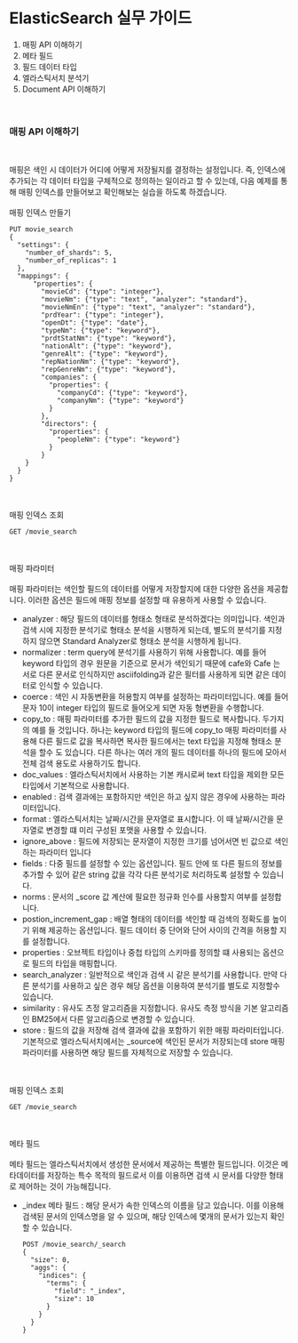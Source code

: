 # ElasticSearch 실무 가이드

1. 매핑 API 이해하기
2. 메타 필드
3. 필드 데이터 타입
4. 엘라스틱서치 분석기
5. Document API 이해하기

<br>

### 매핑 API 이해하기

<br>
<p>
매핑은 색인 시 데이터가 어디에 어떻게 저장될지를 결정하는 설정입니다. 즉, 인덱스에 추가되는 각 데이터 타입을 구체적으로 정의하는 일이라고 할 수 있는데, 다음 예제를 통해 매핑 인덱스를 만들어보고 확인해보는 실습을 하도록 하겠습니다.

<br>
<br>
<bold>매핑 인덱스 만들기</bold>
<br>

```
PUT movie_search
{
  "settings": {
    "number_of_shards": 5,
    "number_of_replicas": 1
  },
  "mappings": {
      "properties": {
        "movieCd": {"type": "integer"},
        "movieNm": {"type": "text", "analyzer": "standard"},
        "movieNmEn": {"type": "text", "analyzer": "standard"},
        "prdYear": {"type": "integer"},
        "openDt": {"type": "date"},
        "typeNm": {"type": "keyword"},
        "prdtStatNm": {"type": "keyword"},
        "nationAlt": {"type": "keyword"},
        "genreAlt": {"type": "keyword"},
        "repNationNm": {"type": "keyword"},
        "repGenreNm": {"type": "keyword"},
        "companies": {
          "properties": {
            "companyCd": {"type": "keyword"},
            "companyNm": {"type": "keyword"}
          }
        },
        "directors": {
          "properties": {
            "peopleNm": {"type": "keyword"}
          }
        }
    }
  }
}
```

<br>
<br>
<bold>매핑 인덱스 조회</bold>
<br>

```
GET /movie_search
```

<br>
<br>
<bold>매핑 파라미터</bold>
<br>
<br>
매핑 파라미터는 색인할 필드의 데이터를 어떻게 저장할지에 대한 다양한 옵션을 제공합니다. 이러한 옵션은 필드에 매핑 정보를 설정할 때 유용하게 사용할 수 있습니다.
<ul>
<li>analyzer : 해당 필드의 데이터를 형태소 형태로 분석하겠다는 의미입니다. 색인과 검색 시에 지정한 분석기로 형태소 분석을 시행하게 되는데, 별도의 분석기를 지정하지 않으면 Standard Analyzer로 형태소 분석을 시행하게 됩니다.</li> 
<li>normalizer : term query에 분석기를 사용하기 위해 사용합니다. 예를 들어 keyword 타입의 경우 원문을 기준으로 문서가 색인되기 때문에 cafe와 Cafe 는 서로 다른 문서로 인식하지만 asciifolding과 같은 필터를 사용하게 되면 같은 데이터로 인식할 수 있습니다.</li>
<li>coerce : 색인 시 자동변환을 허용할지 여부를 설정하는 파라미터입니다. 예를 들어 문자 10이 integer 타입의 필드로 들어오게 되면 자동 형변환을 수행합니다.</li> 
<li>copy_to : 매핑 파라미터를 추가한 필드의 값을 지정한 필드로 복사합니다. 두가지의 예를 들 것입니다. 하나는 keyword 타입의 필드에 copy_to 매핑 파라미터를 사용해 다른 필드로 값을 복사하면 복사한 필드에서는 text 타입을 지정해 형태소 분석을 할수 도 있습니다. 다른 하나는 여러 개의 필드 데이터를 하나의 필드에 모아서 전체 검색 용도로 사용하기도 합니다.</li>
<li>doc_values : 엘라스틱서치에서 사용하는 기본 캐시로써 text 타입을 제외한 모든 타입에서 기본적으로 사용합니다.</li>
<li>enabled : 검색 결과에는 포함하지만 색인은 하고 싶지 않은 경우에 사용하는 파라미터입니다.</li>   
<li>format : 엘라스틱서치는 날짜/시간을 문자열로 표시합니다. 이 때 날짜/시간을 문자열로 변경할 떄 미리 구성된 포맷을 사용할 수 있습니다.</li>
<li>ignore_above : 필드에 저장되는 문자열이 지정한 크기를 넘어서면 빈 값으로 색인하는 파라미터 입니다</li>  
<li>fields : 다중 필드를 설정할 수 있는 옵션입니다. 필드 안에 또 다른 필드의 정보를 추가할 수 있어 같은 string 값을 각각 다른 분석기로 처리하도록 설정할 수 있습니다.</li> 
<li>norms : 문서의 _score 값 계산에 필요한 정규화 인수를 사용할지 여부를 설정합니다.</li> 
<li>postion_increment_gap : 배열 형태의 데이터를 색인할 때 검색의 정확도를 높이기 위해 제공하는 옵션입니다. 필드 데이터 중 단어와 단어 사이의 간격을 허용할 지를 설정합니다.</li> 
<li>properties : 오브젝트 타입이나 중첩 타입의 스키마를 정의할 떄 사용되는 옵션으로 필드의 타입을 매핑합니다.</li> 
<li>search_analyzer : 일반적으로 색인과 검색 시 같은 분석기를 사용합니다. 만약 다른 분석기를 사용하고 싶은 경우 해당 옵션을 이용하여 분석기를 별도로 지정할수 있습니다.</li> 
<li>similarity : 유사도 츠정 알고리즘을 지정합니다. 유사도 측정 방식을 기본 알고리즘인 BM25에서 다른 알고리즘으로 변경할 수 있습니다.</li> 
<li>store : 필드의 값을 저장해 검색 결과에 값을 포함하기 위한 매핑 파라미터입니다. 기본적으로 엘라스틱서치에서는 _source에 색인된 문서가 저장되는데 store 매핑 파라미터를 사용하면 해당 필드를 자체적으로 저장할 수 있습니다.</li> 
</ul>
</p>

<br>
<br>
<bold>매핑 인덱스 조회</bold>
<br>

```
GET /movie_search
```

<br>
<br>
<bold>메타 필드</bold>
<br>
<br>
메타 필드는 엘라스틱서치에서 생성한 문서에서 제공하는 특별한 필드입니다. 이것은 메타데이터를 저장하는 특수 목적의 필드로서 이를 이용하면 검색 시 문서를 다양한 형태로 제어하는 것이 가능해집니다.
<ul>
<li>
_index 메타 필드 : 해당 문서가 속한 인덱스의 이름을 담고 있습니다. 이를 이용해 검색된 문서의 인덱스명을 알 수 있으며, 해당 인덱스에 몇개의 문서가 있는지 확인할 수 있습니다.

```
POST /movie_search/_search
{
  "size": 0,
  "aggs": {
    "indices": {
      "terms": {
        "field": "_index",
        "size": 10
      }
    }
  }
}
```

</li>
</ul>
</p>
